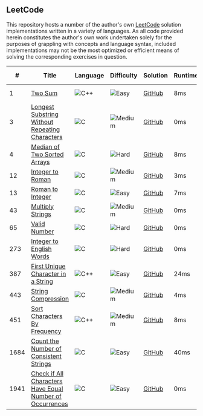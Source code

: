 ## LeetCode ##

This repository hosts a number of the author's own [LeetCode](https://leetcode.com/) solution implementations written in a variety of languages. As all code provided herein constitutes the author's own work undertaken solely for the purposes of grappling with concepts and language syntax, included implementations may not be the most optimized or efficient means of solving the corresponding exercises in question.

| # | Title | Language | Difficulty | Solution | Runtime | Memory | Speed rank | Memory rank |
| ---- | ---- | ---- | ---- | ---- | ---- | ---- | ---- | ---- |
| 1 | [Two Sum](https://leetcode.com/problems/two-sum/) | ![C++](https://img.shields.io/badge/C++--ff69bf.svg?style=flat) | ![Easy](https://img.shields.io/badge/Easy-5cb85c.svg?style=flat) | [GitHub](Solutions/1.%20Two%20Sum/solution.cpp) | 8ms | 10.8 MB | Top 5% | Top 60% |
| 3 | [Longest Substring Without Repeating Characters](https://leetcode.com/problems/longest-substring-without-repeating-characters/) | ![C](https://img.shields.io/badge/C&nbsp;&nbsp;--lightgray.svg?style=flat) | ![Medium](https://img.shields.io/badge/Medium-f0ad4e.svg?style=flat) | [GitHub](Solutions/3.%20Longest%20Substring%20Without%20Repeating%20Characters/solution.c) | 0ms | 5.7 MB | Top 1% | Top 4% |
| 4 | [Median of Two Sorted Arrays](https://leetcode.com/problems/median-of-two-sorted-arrays/) | ![C](https://img.shields.io/badge/C&nbsp;&nbsp;--lightgray.svg?style=flat) | ![Hard](https://img.shields.io/badge/Hard-d9534f.svg?style=flat) | [GitHub](https://github.com/andreweissen/LeetCode/blob/master/Solutions/4.%20Median%20of%20Two%20Sorted%20Arrays/solution.c) | 8ms | 6.3 MB | Top 3% | Top 1% |
| 12 | [Integer to Roman](https://leetcode.com/problems/integer-to-roman/) | ![C](https://img.shields.io/badge/C&nbsp;&nbsp;--lightgray.svg?style=flat) | ![Medium](https://img.shields.io/badge/Medium-f0ad4e.svg?style=flat) | [GitHub](Solutions/12.%20Integer%20to%20Roman/solution.c) | 3ms | 5.8 MB | Top 19% | Top 6% |
| 13 | [Roman to Integer](https://leetcode.com/problems/roman-to-integer/) | ![C](https://img.shields.io/badge/C&nbsp;&nbsp;--lightgray.svg?style=flat) | ![Easy](https://img.shields.io/badge/Easy-5cb85c.svg?style=flat) | [GitHub](https://github.com/andreweissen/LeetCode/blob/master/Solutions/13.%20Roman%20to%20Integer/solution.c) | 7ms | 5.7 MB | Top 40% | Top 7% |
| 43 | [Multiply Strings](https://leetcode.com/problems/multiply-strings/) | ![C](https://img.shields.io/badge/C&nbsp;&nbsp;--lightgray.svg?style=flat) | ![Medium](https://img.shields.io/badge/Medium-f0ad4e.svg?style=flat) | [GitHub](https://github.com/andreweissen/LeetCode/blob/master/Solutions/43.%20Multiply%20Strings/solution.c) | 0ms | 5.8 MB | Top 1% | Top 9% |
| 65 | [Valid Number](https://leetcode.com/problems/valid-number/) | ![C](https://img.shields.io/badge/C&nbsp;&nbsp;--lightgray.svg?style=flat) | ![Hard](https://img.shields.io/badge/Hard-d9534f.svg?style=flat) | [GitHub](https://github.com/andreweissen/LeetCode/blob/master/Solutions/65.%20Valid%20Number/solution.c) | 0ms | 5.4 MB | Top 1% | Top 4% |
| 273 | [Integer to English Words](https://leetcode.com/problems/integer-to-english-words/) | ![C](https://img.shields.io/badge/C&nbsp;&nbsp;--lightgray.svg?style=flat) | ![Hard](https://img.shields.io/badge/Hard-d9534f.svg?style=flat) | [GitHub](https://github.com/andreweissen/LeetCode/blob/master/Solutions/273.%20Integer%20to%20English%20Words/solution.c) | 0ms | 5.7 MB | Top 1% | Top 4% |
| 387 | [First Unique Character in a String](https://leetcode.com/problems/first-unique-character-in-a-string/) | ![C++](https://img.shields.io/badge/C++--ff69bf.svg?style=flat) | ![Easy](https://img.shields.io/badge/Easy-5cb85c.svg?style=flat) | [GitHub](https://github.com/andreweissen/LeetCode/blob/master/Solutions/387.%20First%20Unique%20Character%20in%20a%20String/solution.cpp) | 24ms | 10.7 MB | Top 24% | Top 32% |
| 443 | [String Compression](https://leetcode.com/problems/string-compression/) | ![C](https://img.shields.io/badge/C&nbsp;&nbsp;--lightgray.svg?style=flat) | ![Medium](https://img.shields.io/badge/Medium-f0ad4e.svg?style=flat) | [GitHub](https://github.com/andreweissen/LeetCode/blob/master/Solutions/443.%20String%20Compression/solution.c) | 4ms | 6.3 MB | Top 2% | Top 5% |
| 451 | [Sort Characters By Frequency](https://leetcode.com/problems/sort-characters-by-frequency/) | ![C++](https://img.shields.io/badge/C++--ff69bf.svg?style=flat) | ![Medium](https://img.shields.io/badge/Medium-f0ad4e.svg?style=flat) | [GitHub](https://github.com/andreweissen/LeetCode/blob/master/Solutions/451.%20Sort%20Characters%20By%20Frequency/solution.cpp) | 8ms | 8.4 MB | Top 3% | Top 26% |
| 1684 | [Count the Number of Consistent Strings](https://leetcode.com/problems/count-the-number-of-consistent-strings/) | ![C](https://img.shields.io/badge/C&nbsp;&nbsp;--lightgray.svg?style=flat) | ![Easy](https://img.shields.io/badge/Easy-5cb85c.svg?style=flat) | [GitHub](https://github.com/andreweissen/LeetCode/blob/master/Solutions/1684.%20Count%20the%20Number%20of%20Consistent%20Strings/solution.c) | 40ms | 12.1 MB | Top 11% | Top 3% |
| 1941 | [Check if All Characters Have Equal Number of Occurrences](https://leetcode.com/problems/check-if-all-characters-have-equal-number-of-occurrences/) | ![C](https://img.shields.io/badge/C&nbsp;&nbsp;--lightgray.svg?style=flat) | ![Easy](https://img.shields.io/badge/Easy-5cb85c.svg?style=flat) | [GitHub](https://github.com/andreweissen/LeetCode/blob/master/Solutions/1941.%20Check%20if%20All%20Characters%20Have%20Equal%20Number%20of%20Occurrences/solution.c) | 0ms | 5.7 MB | Top 1% | Top 9% |
